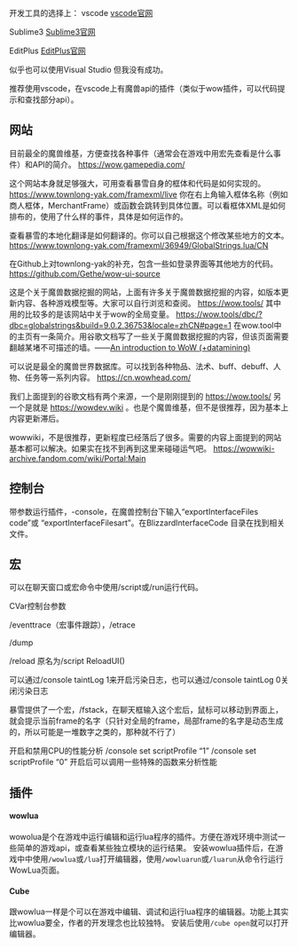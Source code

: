 开发工具的选择上：
vscode
[vscode官网](https://code.visualstudio.com/)

Sublime3
[Sublime3官网](http://www.sublimetext.com/)

EditPlus
[EditPlus官网](https://www.editplus.com/)

似乎也可以使用Visual Studio
但我没有成功。

推荐使用vscode，在vscode上有魔兽api的插件（类似于wow插件，可以代码提示和查找部分api）。

## 网站
目前最全的魔兽维基，方便查找各种事件（通常会在游戏中用宏先查看是什么事件）和API的简介。
https://wow.gamepedia.com/

这个网站本身就足够强大，可用查看暴雪自身的框体和代码是如何实现的。
https://www.townlong-yak.com/framexml/live
你在右上角输入框体名称（例如商人框体，MerchantFrame）或函数会跳转到具体位置。可以看框体XML是如何排布的，使用了什么样的事件，具体是如何运作的。

查看暴雪的本地化翻译是如何翻译的。你可以自己根据这个修改某些地方的文本。
https://www.townlong-yak.com/framexml/36949/GlobalStrings.lua/CN

在Github上对townlong-yak的补充，包含一些如登录界面等其他地方的代码。
https://github.com/Gethe/wow-ui-source

这是个关于魔兽数据挖掘的网站，上面有许多关于魔兽数据挖掘的内容，如版本更新内容、各种游戏模型等。大家可以自行浏览和查阅。
https://wow.tools/
其中用的比较多的是该网站中关于wow的全局变量。
https://wow.tools/dbc/?dbc=globalstrings&build=9.0.2.36753&locale=zhCN#page=1
在wow.tool中的主页有一条简介。用谷歌文档写了一些关于魔兽数据挖掘的内容，但该页面需要翻越某堵不可描述的墙。——[An introduction to WoW (+datamining)
](https://docs.google.com/document/d/1y1fHaZ1PrLvUTNM8crz081b4t8_pXjOYPxnagc-Y94c/edit)

可以说是最全的魔兽世界数据库。可以找到各种物品、法术、buff、debuff、人物、任务等一系列内容。
https://cn.wowhead.com/


我们上面提到的谷歌文档有两个来源，一个是刚刚提到的 https://wow.tools/ 另一个是就是 https://wowdev.wiki 。也是个魔兽维基，但不是很推荐，因为基本上内容更新滞后。

wowwiki，不是很推荐，更新程度已经落后了很多。需要的内容上面提到的网站基本都可以解决。如果实在找不到再到这里来碰碰运气吧。
https://wowwiki-archive.fandom.com/wiki/Portal:Main

## 控制台

带参数运行插件，-console，在魔兽控制台下输入“exportInterfaceFiles code”或 “exportInterfaceFilesart”。在BlizzardInterfaceCode 目录在找到相关文件。

## 宏

可以在聊天窗口或宏命令中使用/script或/run运行代码。

CVar控制台参数

/eventtrace（宏事件跟踪），/etrace

/dump

/reload 原名为/script ReloadUI()


可以通过/console taintLog 1来开启污染日志，也可以通过/console taintLog 0关闭污染日志

暴雪提供了一个宏，/fstack，在聊天框输入这个宏后，鼠标可以移动到界面上，就会提示当前frame的名字（只针对全局的frame，局部frame的名字是动态生成的，所以可能是一堆数字之类的，那种就不行了）

开启和禁用CPU的性能分析
/console set scriptProfile “1”
/console set scriptProfile “0”
开启后可以调用一些特殊的函数来分析性能

## 插件

#### wowlua
wowolua是个在游戏中运行编辑和运行lua程序的插件。方便在游戏环境中测试一些简单的游戏api，或查看某些独立模块的运行结果。
安装wowlua插件后，在游戏中中使用`/wowlua`或`/lua`打开编辑器，使用`/wowluarun`或`/luarun`从命令行运行WowLua页面。


#### Cube
跟wowlua一样是个可以在游戏中编辑、调试和运行lua程序的编辑器。功能上其实比wowlua要全，作者的开发理念也比较独特。
安装后使用`/cube open`就可以打开编辑器。